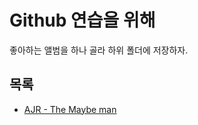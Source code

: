  # Github 연습을 위해

 좋아하는 앨범을 하나 골라 하위 폴더에 저장하자.

 ## 목록

 - [AJR - The Maybe man](the-maybe-man/README.md)